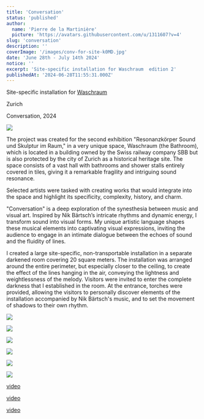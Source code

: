 ```yaml
---
title: 'Conversation'
status: 'published'
author:
  name: 'Pierre de la Martinière'
  picture: 'https://avatars.githubusercontent.com/u/1311607?v=4'
slug: 'conversation'
description: ''
coverImage: '/images/conv-for-site-k0MD.jpg'
date: 'June 28th - July 14th 2024'
notice: ''
excerpt: 'Site-specific installation for Waschraum  edition 2'
publishedAt: '2024-06-28T11:55:31.000Z'
---
```


Site-specific installation for [Waschraum](https://wasch-raum.ch/elzara-oiseau/)

Zurich

Conversation, 2024

![](/images/img_20240702_191403_442-M4Mz.jpg)

The project was created for the second exhibition "Resonanzkörper Sound und Skulptur im Raum," in a very unique space, Waschraum (the Bathroom), which is located in a building owned by the Swiss railway company SBB but is also protected by the city of Zurich as a historical heritage site. The space consists of a vast hall with bathrooms and shower stalls entirely covered in tiles, giving it a remarkable fragility and intriguing sound resonance.

Selected artists were tasked with creating works that would integrate into the space and highlight its specificity, complexity, history, and charm.

"Conversation" is a deep exploration of the synesthesia between music and visual art. Inspired by Nik Bärtsch’s intricate rhythms and dynamic energy, I transform sound into visual forms. My unique artistic language shapes these musical elements into captivating visual expressions, inviting the audience to engage in an intimate dialogue between the echoes of sound and the fluidity of lines.

I created a large site-specific, non-transportable installation in a separate darkened room covering 20 square meters. The installation was arranged around the entire perimeter, but especially closer to the ceiling, to create the effect of the lines hanging in the air, conveying the lightness and weightlessness of the melody. Visitors were invited to enter the complete darkness that I established in the room. At the entrance, torches were provided, allowing the visitors to personally discover elements of the installation accompanied by Nik Bärtsch's music, and to set the movement of shadows to their own rhythm.

![](/images/img_20240701_124551_804copy-Y4OD.jpg)

![](/images/img_20240701_124540_118copy-EyND.jpg)

![](/images/img_20240701_124638_950copy-gyMj.jpg)

![](/images/img_20240712_204055-U3Nz.jpg)

![](/images/img_20240702_191403_382-QyMz.jpg)

![](/images/img_20240701_124537_434-copy-E3OD.jpg)

[video](https://www.youtube.com/watch?v=GfAmrOnPiXM)

[video](https://www.youtube.com/watch?v=dOgcXic2U7w)

[video](https://www.youtube.com/watch?v=hTuFZgRWHKI)